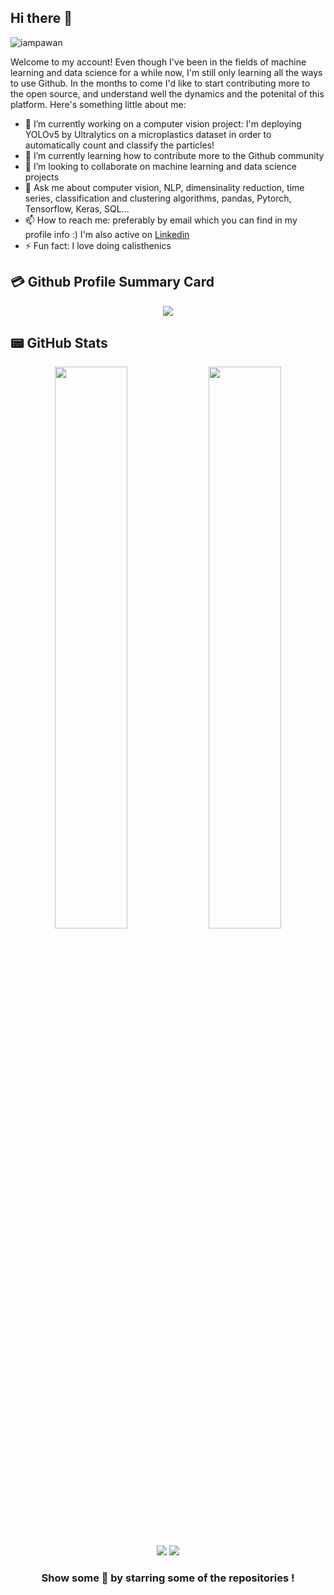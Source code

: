 ## Hi there 👋

<p align="left"> <img src="https://komarev.com/ghpvc/?username=emailic&label=Views&color=blue&style=plastic&style=for-the-badge" alt="iampawan" /> </p>

<p align="center">

Welcome to my account! Even though I've been in the fields of machine learning and data science for a while now, I'm still only learning all the ways to use Github. In the months to come I'd like to start contributing more to the open source, and understand well the dynamics and the potenital of this platform. Here's something little about me:
</p>

- 🔭 I’m currently working on a computer vision project: I'm deploying YOLOv5 by Ultralytics on a microplastics dataset in order to automatically count and classify the particles!
- 🌱 I’m currently learning how to contribute more to the Github community
- 👯 I’m looking to collaborate on machine learning  and data science projects <!--  - 🤔 I’m looking for help with -->
- 💬 Ask me about computer vision, NLP, dimensinality reduction, time series, classification and clustering algorithms, pandas, Pytorch, Tensorflow, Keras, SQL...
- 📫 How to reach me: preferably by email which you can find in my profile info :) I'm also active on [Linkedin](https://www.linkedin.com/in/ema-ilic/)
- ⚡ Fun fact: I love doing calisthenics


## 💳 Github Profile Summary Card
<p align="center">
  <img src="https://github-profile-summary-cards.vercel.app/api/cards/profile-details?username=emailic&theme=solarized"/>
</p>

## 📟 GitHub Stats
<p align="center">
	<img width="48%" src="https://github-readme-stats.vercel.app/api?username=emailic&show_icons=true&theme=solarized" />
	<img width="48%" src="https://github-readme-streak-stats.herokuapp.com/?user=emailic&theme=solarized" />
</p>

<div align="center">

[![](https://img.shields.io/badge/-LinkedIn-informational?style=for-the-badge&logo=linkedin&logoColor=white&color=2867B2)](https://www.linkedin.com/in/ema-ilic/) 
[![](https://img.shields.io/badge/Gmail-D14836?style=for-the-badge&logo=gmail&logoColor=white)](ema.ilic9@gmail.com) 




### Show some 💚 by starring some of the repositories !


</div>
